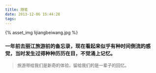 ```yaml
---
title: 随笔
date: 2013-12-06 15:44:28
tags:
---
```

{% asset_img lijiangbeiwang.jpg %}

### 一年前去丽江旅游前的备忘录，现在看起来似乎有种时间倒流的感觉，当时发生过得种种历历在目，不觉涌上记忆。

>旅游带给我们是新奇的体验，留给我们的是一辈子的回忆。
